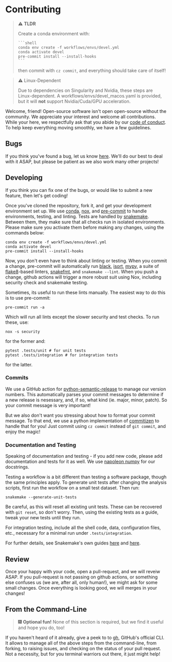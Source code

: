 # Contributing

> :warning: **TLDR**
>
> Create a conda environment with:
>
>     ```shell
>     conda env create -f workflows/envs/devel.yml
>     conda activate devel
>     pre-commit install --install-hooks
>     ```
>
> then commit with `cz commit`,
> and everything should take care of itself!

> :warning: Linux-Dependent
>
> Due to dependencies on Singularity and Nvidia,
> these steps are Linux-dependent.
> A workflows/envs/devel_macos.yaml is provided,
> but it will **not** support Nvidia/Cuda/GPU acceleration.

Welcome, friend!
Open-source software isn't open open-source without the community.
We appreciate your interest and welcome all contributions.
While your here,
we respectfully ask that you abide by our [code of conduct](./CODE_OF_CONDUCT.md).
To help keep everything moving smoothly,
we have a few guidelines.

## Bugs

If you think you've found a bug,
let us know [here][issues].
We'll do our best to deal with it ASAP,
but please be patient as we also work many other projects!

## Developing

If you think you can fix one of the bugs,
or would like to submit a new feature,
then let's get coding!

Once you've cloned the repository,
fork it,
and get your development environment set up.
We use [conda][conda],
[nox][nox],
and [pre-commit][pre-commit]
to handle environments, testing, and linting.
Tests are handled by [snakemake][snakemake].
Between them,
they make sure that all checks run in isolated environments.
Please make sure you activate them before making any changes,
using the commands below:

```shell
conda env create -f workflows/envs/devel.yml
conda activate devel
pre-commit install --install-hooks
```

Now,
you don't even have to think about linting or testing.
When you commit a change,
pre-commit will automatically run [black][black],
[isort][isort],
[mypy][mypy],
a suite of [flake8][flake8]-based linters,
[snakefmt][snakefmt],
and `snakemake --lint`.
When you push a change,
github actions will trigger a more robust suit using Nox,
including security check and snakemake testing.

Sometimes,
its useful to run these lints manually.
The easiest way to do this is to use pre-commit:

```shell
pre-commit run -a
```

Which will run all lints except the slower security and test checks.
To run these,
use:

```shell
nox -s security
```

for the former and:

```
pytest .tests/unit # for unit tests
pytest .tests/integration # for integration tests
```

for the latter.

### Commits

We use a GitHub action for
[python-semantic-release][psr]
to manage our version numbers.
This automatically parses your commit messages to determine if a new release is nesessary,
and, if so, what kind (ie. major, minor, patch).
So your commit message is very important!

But we also don't want you stressing about how to format your commit message.
To that end,
we use a python implementation of
[commitizen][cz]
to handle that for you!
Just commit using `cz commit` instead of `git commit`,
and enjoy the magic!

### Documentation and Testing

Speaking of documentation and testing -
if you add new code,
please add documentation and tests for it as well.
We use [napoleon numpy][docstrings]
for our docstrings.

Testing a workflow is a bit different than testing a software package,
though the same principles apply.
To generate unit tests after changing the analysis scripts,
first run the workflow on a small test dataset.
Then run:

```shell
snakemake --generate-unit-tests
```

Be careful,
as this will reset all existing unit tests.
These can be recovered with `git reset`,
so don't worry.
Then,
using the existing tests as a guide,
tweak your new tests until they run.

For integration testing,
include all the shell code,
data,
configuration files,
etc.,
necessary for a minimal run under `.tests/integration`.

For further details,
see Snakemake's own guides [here][unit_tests] and [here][repro].

## Review

Once your happy with your code,
open a pull-request,
and we will reveiw ASAP.
If you pull-request is not passing on github actions,
or something else confuses us
(we are, after all, only human!),
we might ask for some small changes.
Once everything is looking good,
we will merges in your changes!

## From the Command-Line

> :fireworks: **Optional fun!**
> None of this section is required, but we find it useful and hope you do, too!

If you haven't heard of it already,
give a peek to to [gh][gh],
GitHub's official CLI.
It allows to manage all of the above steps from the command-line,
from forking,
to raising issues,
and checking on the status of your pull request.
Not a necessity,
but for you terminal warriors out there,
it just might help!

[issues]: https://github.com/{{cookiecutter.username}}/{{cookiecutter.repo_name}}/issues "Issues"
[conda]: https://docs.conda.io/en/latest/ "Conda"
[nox]: https://nox.thea.codes/en/stable/ "Nox"
[pre-commit]: https://pre-commit.com/ "Pre-commit"
[snakemake]: https://snakemake.readthedocs.io/en/stable/index.html "Snakemake"
[black]: https://github.com/psf/black "Black"
[isort]: https://pycqa.github.io/isort/ "iSort"
[mypy]: https://mypy.readthedocs.io/en/stable/index.html "Mypy"
[flake8]: https://flake8.pycqa.org/en/latest/ "Flake8"
[snakefmt]: https://github.com/snakemake/snakefmt#github-actions "snakefmt"
[psr]: https://github.com/relekang/python-semantic-release "Python Semantic Release"
[cz]: https://commitizen-tools.github.io/commitizen/index.html "Commitizen"
[docstrings]: https://sphinxcontrib-napoleon.readthedocs.io/en/latest/example_numpy.html "Numpy Napoleon Docstrings"
[unit_tests]: https://snakemake.readthedocs.io/en/stable/snakefiles/testing.html#snakefiles-testing "Snakemake Unit Tests"
[repro]: https://snakemake.readthedocs.io/en/stable/snakefiles/deployment.html "Snakemake Reproducibility"
[gh]: https://github.com/cli/cli "GitHub CLI"
